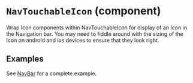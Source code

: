 `NavTouchableIcon` (component)
==============================

Wrap Icon components within NavTouchableIcon for display
of an Icon in the Navigation bar. You may need to fiddle
around with the sizing of the Icon on android and ios devices
to ensure that they look right.

## Examples

See [NavBar](/documentation/NavBar.md) for a complete example.
